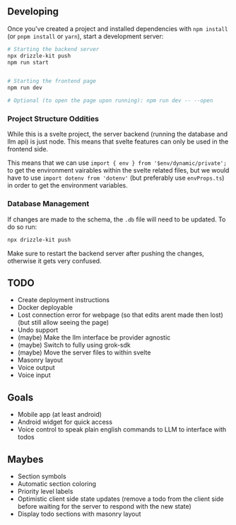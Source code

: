 ## Developing

Once you've created a project and installed dependencies with `npm install` (or `pnpm install` or `yarn`), start a development server:

```sh
# Starting the backend server
npx drizzle-kit push
npm run start


# Starting the frontend page
npm run dev

# Optional (to open the page upon running): npm run dev -- --open
```

### Project Structure Oddities
While this is a svelte project, the server backend (running the database and llm api) is just node. This means that svelte features can only be used in the frontend side.

This means that we can use `import { env } from '$env/dynamic/private';` to get the environment vairables within the svelte related files, but we would have to use `import dotenv from 'dotenv'` (but preferably use `envProps.ts`) in order to get the environment variables.


### Database Management
If changes are made to the schema, the `.db` file will need to be updated.
To do so run:
```sh
npx drizzle-kit push
```
Make sure to restart the backend server after pushing the changes, otherwise it gets very confused.

## TODO
- Create deployment instructions
- Docker deployable
- Lost connection error for webpage (so that edits arent made then lost) (but still allow seeing the page)
- Undo support
- (maybe) Make the llm interface be provider agnostic
- (maybe) Switch to fully using grok-sdk
- (maybe) Move the server files to within svelte
- Masonry layout
- Voice output
- Voice input

## Goals
- Mobile app (at least android)
- Android widget for quick access
- Voice control to speak plain english commands to LLM to interface with todos

## Maybes
- Section symbols
- Automatic section coloring
- Priority level labels
- Optimistic client side state updates (remove a todo from the client side before waiting for the server to respond with the new state)
- Display todo sections with masonry layout